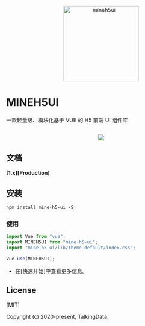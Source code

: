 [^_^]:变量start
[Production]:https://mineh5ui.biaov.cn/
[快速开始]:https://mineh5ui.biaov.cn/#/doc/start
[MIT]:http://opensource.org/licenses/MIT
[^_^]:变量end

<p align="center">
    <a href="https://mineh5ui.biaov.cn/">
        <img src="https://mineh5ui.biaov.cn/logo.svg" width="200px" title="mineh5ui" alt="mineh5ui">
    </a>
</p>

# MINEH5UI

一款轻量级、模块化基于 VUE 的 H5 前端 UI 组件库

<h2 style="text-align:center;"><a href="https://mineh5ui.biaov.cn/"><img src="https://img.shields.io/badge/npm-1.2.0-blue" /></a></h2>

## 文档

**[1.x][Production]**

## 安装

```Basic
npm install mine-h5-ui -S
```

### 使用

```JavaScript
import Vue from "vue";
import MINEH5UI from "mine-h5-ui";
import "mine-h5-ui/lib/theme-default/index.css";

Vue.use(MINEH5UI);
```

* 在[快速开始]中查看更多信息。

## License

[MIT]

Copyright (c) 2020-present, TalkingData.

[^_^]: 我们改变不了生活，但是我们可以改变对待生活的态度。
[^_^]: 作者就是一个逗比。
